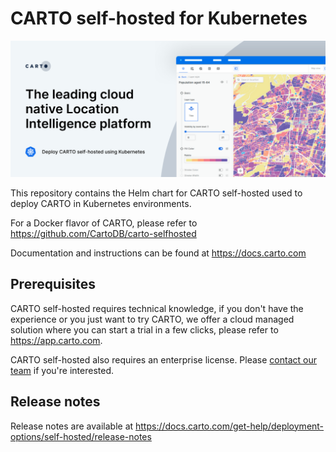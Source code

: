 # CARTO self-hosted for Kubernetes

![](./img/header-k8s.png)

This repository contains the Helm chart for CARTO self-hosted used to deploy CARTO in Kubernetes environments.

For a Docker flavor of CARTO, please refer to https://github.com/CartoDB/carto-selfhosted

Documentation and instructions can be found at https://docs.carto.com

## Prerequisites

CARTO self-hosted requires technical knowledge, if you don't have the experience or you just want to try CARTO, we offer a cloud managed solution where you can start a trial in a few clicks, please refer to https://app.carto.com.

CARTO self-hosted also requires an enterprise license. Please [contact our team](https://carto.com/request-live-demo) if you're interested.

## Release notes

Release notes are available at https://docs.carto.com/get-help/deployment-options/self-hosted/release-notes